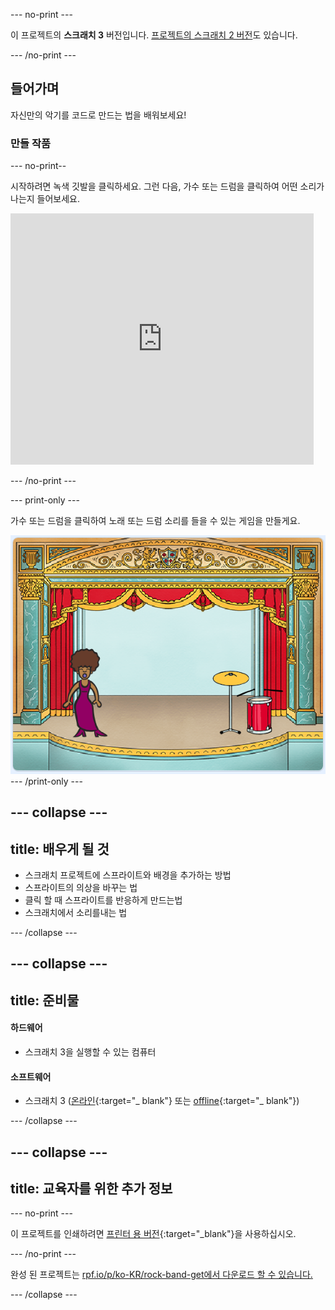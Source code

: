 --- no-print ---

이 프로젝트의 **스크래치 3** 버전입니다. [프로젝트의 스크래치 2 버전](https://projects.raspberrypi.org/ko-KR/projects/rock-band-scratch2)도 있습니다.

--- /no-print ---

## 들어가며

자신만의 악기를 코드로 만드는 법을 배워보세요!

### 만들 작품

--- no-print-- 

시작하려면 녹색 깃발을 클릭하세요. 그런 다음, 가수 또는 드럼을 클릭하여 어떤 소리가 나는지 들어보세요.

<div class="scratch-preview">
  <iframe allowtransparency="true" width="485" height="402" src="https://scratch.mit.edu/projects/embed/276872220/?autostart=false" frameborder="0" scrolling="no"></iframe>
</div>

--- /no-print ---

--- print-only --- 

가수 또는 드럼을 클릭하여 노래 또는 드럼 소리를 들을 수 있는 게임을 만들게요.

![게임 스크린샷](images/demo.png) 
--- /print-only ---

--- collapse ---
---
title: 배우게 될 것
---

+ 스크래치 프로젝트에 스프라이트와 배경을 추가하는 방법
+ 스프라이트의 의상을 바꾸는 법
+ 클릭 할 때 스프라이트를 반응하게 만드는법
+ 스크래치에서 소리를내는 법 

--- /collapse ---

--- collapse ---
---
title: 준비물
---
#### 하드웨어

+ 스크래치 3을 실행할 수 있는 컴퓨터

#### 소프트웨어

+ 스크래치 3 ([온라인](http://rpf.io/scratchon){:target="_ blank"} 또는 [offline](http://rpf.io/scratchoff){:target="_ blank"})

--- /collapse ---

--- collapse ---
---
title: 교육자를 위한 추가 정보
---

--- no-print ---

이 프로젝트를 인쇄하려면 [프린터 용 버전](https://projects.raspberrypi.org/ko-KR/projects/rock-band/print){:target="_blank"}을 사용하십시오.

--- /no-print ---

완성 된 프로젝트는 [rpf.io/p/ko-KR/rock-band-get에서 다운로드 할 수 있습니다.](http://rpf.io/p/ko-KR/rock-band-get)

--- /collapse ---